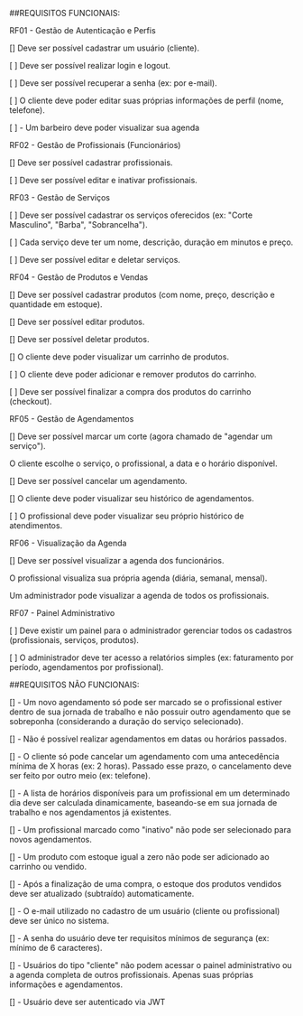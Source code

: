 ##REQUISITOS FUNCIONAIS: 

RF01 - Gestão de Autenticação e Perfis

[] Deve ser possível cadastrar um usuário (cliente).

[ ] Deve ser possível realizar login e logout.

[ ] Deve ser possível recuperar a senha (ex: por e-mail).

[ ] O cliente deve poder editar suas próprias informações de perfil (nome, telefone).

[ ] - Um barbeiro deve poder visualizar sua agenda

RF02 - Gestão de Profissionais (Funcionários)

[] Deve ser possível cadastrar profissionais.

[ ] Deve ser possível editar e inativar profissionais.


RF03 - Gestão de Serviços

[ ] Deve ser possível cadastrar os serviços oferecidos (ex: "Corte Masculino", "Barba", "Sobrancelha").

[ ] Cada serviço deve ter um nome, descrição, duração em minutos e preço.

[ ] Deve ser possível editar e deletar serviços.

RF04 - Gestão de Produtos e Vendas

[] Deve ser possível cadastrar produtos (com nome, preço, descrição e quantidade em estoque).

[] Deve ser possível editar produtos.

[] Deve ser possível deletar produtos.

[] O cliente deve poder visualizar um carrinho de produtos.

[ ] O cliente deve poder adicionar e remover produtos do carrinho.

[ ] Deve ser possível finalizar a compra dos produtos do carrinho (checkout).

RF05 - Gestão de Agendamentos

[] Deve ser possível marcar um corte (agora chamado de "agendar um serviço").

O cliente escolhe o serviço, o profissional, a data e o horário disponível.

[] Deve ser possível cancelar um agendamento.

[] O cliente deve poder visualizar seu histórico de agendamentos.

[ ] O profissional deve poder visualizar seu próprio histórico de atendimentos.

RF06 - Visualização da Agenda

[] Deve ser possível visualizar a agenda dos funcionários.

O profissional visualiza sua própria agenda (diária, semanal, mensal).

Um administrador pode visualizar a agenda de todos os profissionais.

RF07 - Painel Administrativo

[ ] Deve existir um painel para o administrador gerenciar todos os cadastros (profissionais, serviços, produtos).

[ ] O administrador deve ter acesso a relatórios simples (ex: faturamento por período, agendamentos por profissional).


##REQUISITOS NÃO FUNCIONAIS:

[] - Um novo agendamento só pode ser marcado se o profissional estiver dentro de sua jornada de trabalho e não possuir outro agendamento que se sobreponha (considerando a duração do serviço selecionado).

[] - Não é possível realizar agendamentos em datas ou horários passados.

[] - O cliente só pode cancelar um agendamento com uma antecedência mínima de X horas (ex: 2 horas). Passado esse prazo, o cancelamento deve ser feito por outro meio (ex: telefone).

[] - A lista de horários disponíveis para um profissional em um determinado dia deve ser calculada dinamicamente, baseando-se em sua jornada de trabalho e nos agendamentos já existentes.

[] - Um profissional marcado como "inativo" não pode ser selecionado para novos agendamentos.

[] - Um produto com estoque igual a zero não pode ser adicionado ao carrinho ou vendido.

[] - Após a finalização de uma compra, o estoque dos produtos vendidos deve ser atualizado (subtraído) automaticamente.

[] - O e-mail utilizado no cadastro de um usuário (cliente ou profissional) deve ser único no sistema.

[] - A senha do usuário deve ter requisitos mínimos de segurança (ex: mínimo de 6 caracteres).

[] - Usuários do tipo "cliente" não podem acessar o painel administrativo ou a agenda completa de outros profissionais. Apenas suas próprias informações e agendamentos.

[] - Usuário deve ser autenticado via JWT